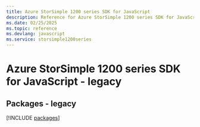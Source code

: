 ```yaml
---
title: Azure StorSimple 1200 series SDK for JavaScript
description: Reference for Azure StorSimple 1200 series SDK for JavaScript
ms.date: 02/25/2025
ms.topic: reference
ms.devlang: javascript
ms.service: storsimple1200series
---
```

# Azure StorSimple 1200 series SDK for JavaScript - legacy
## Packages - legacy
[!INCLUDE [packages](storsimple-1200-series-index.md)]